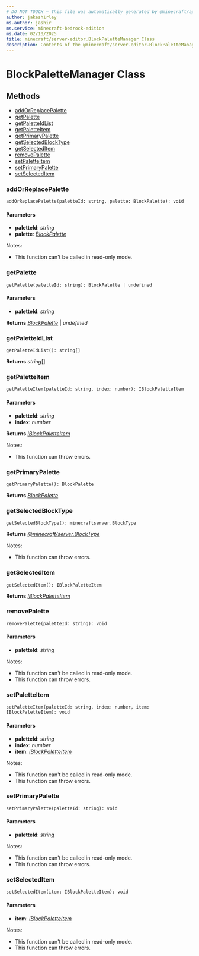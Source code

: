 ```yaml
---
# DO NOT TOUCH — This file was automatically generated by @minecraft/api-docs-generator, to report problems file an issue at https://github.com/Mojang/minecraft-scripting-libraries
author: jakeshirley
ms.author: jashir
ms.service: minecraft-bedrock-edition
ms.date: 02/10/2025
title: minecraft/server-editor.BlockPaletteManager Class
description: Contents of the @minecraft/server-editor.BlockPaletteManager class.
---
```

# BlockPaletteManager Class

## Methods
- [addOrReplacePalette](#addorreplacepalette)
- [getPalette](#getpalette)
- [getPaletteIdList](#getpaletteidlist)
- [getPaletteItem](#getpaletteitem)
- [getPrimaryPalette](#getprimarypalette)
- [getSelectedBlockType](#getselectedblocktype)
- [getSelectedItem](#getselecteditem)
- [removePalette](#removepalette)
- [setPaletteItem](#setpaletteitem)
- [setPrimaryPalette](#setprimarypalette)
- [setSelectedItem](#setselecteditem)

### **addOrReplacePalette**
`
addOrReplacePalette(paletteId: string, palette: BlockPalette): void
`

#### **Parameters**
- **paletteId**: *string*
- **palette**: [*BlockPalette*](BlockPalette.md)
  
Notes:
- This function can't be called in read-only mode.

### **getPalette**
`
getPalette(paletteId: string): BlockPalette | undefined
`

#### **Parameters**
- **paletteId**: *string*

**Returns** [*BlockPalette*](BlockPalette.md) | *undefined*

### **getPaletteIdList**
`
getPaletteIdList(): string[]
`

**Returns** *string*[]

### **getPaletteItem**
`
getPaletteItem(paletteId: string, index: number): IBlockPaletteItem
`

#### **Parameters**
- **paletteId**: *string*
- **index**: *number*

**Returns** [*IBlockPaletteItem*](IBlockPaletteItem.md)
  
Notes:
- This function can throw errors.

### **getPrimaryPalette**
`
getPrimaryPalette(): BlockPalette
`

**Returns** [*BlockPalette*](BlockPalette.md)

### **getSelectedBlockType**
`
getSelectedBlockType(): minecraftserver.BlockType
`

**Returns** [*@minecraft/server.BlockType*](../../../scriptapi/minecraft/server/BlockType.md)
  
Notes:
- This function can throw errors.

### **getSelectedItem**
`
getSelectedItem(): IBlockPaletteItem
`

**Returns** [*IBlockPaletteItem*](IBlockPaletteItem.md)

### **removePalette**
`
removePalette(paletteId: string): void
`

#### **Parameters**
- **paletteId**: *string*
  
Notes:
- This function can't be called in read-only mode.
- This function can throw errors.

### **setPaletteItem**
`
setPaletteItem(paletteId: string, index: number, item: IBlockPaletteItem): void
`

#### **Parameters**
- **paletteId**: *string*
- **index**: *number*
- **item**: [*IBlockPaletteItem*](IBlockPaletteItem.md)
  
Notes:
- This function can't be called in read-only mode.
- This function can throw errors.

### **setPrimaryPalette**
`
setPrimaryPalette(paletteId: string): void
`

#### **Parameters**
- **paletteId**: *string*
  
Notes:
- This function can't be called in read-only mode.
- This function can throw errors.

### **setSelectedItem**
`
setSelectedItem(item: IBlockPaletteItem): void
`

#### **Parameters**
- **item**: [*IBlockPaletteItem*](IBlockPaletteItem.md)
  
Notes:
- This function can't be called in read-only mode.
- This function can throw errors.
